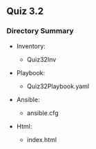 ## Quiz 3.2 

### Directory Summary
+ Inventory:
  - Quiz32Inv

+ Playbook:
  - Quiz32Playbook.yaml

+ Ansible:
  - ansible.cfg

+ Html:
  - index.html

